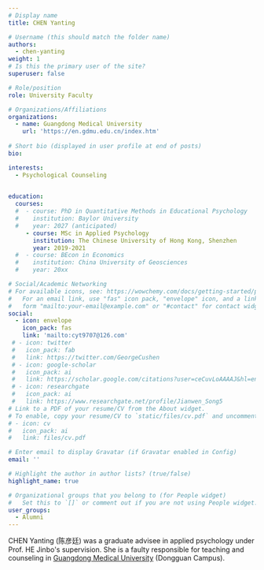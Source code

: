 ```yaml
---
# Display name
title: CHEN Yanting

# Username (this should match the folder name)
authors:
  - chen-yanting
weight: 1
# Is this the primary user of the site?
superuser: false

# Role/position
role: University Faculty

# Organizations/Affiliations
organizations:
  - name: Guangdong Medical University
    url: 'https://en.gdmu.edu.cn/index.htm'
    
# Short bio (displayed in user profile at end of posts)
bio: 

interests:
  - Psychological Counseling
  

education:
  courses:
  #  - course: PhD in Quantitative Methods in Educational Psychology
  #    institution: Baylor University
  #    year: 2027 (anticipated)
     - course: MSc in Applied Psychology
       institution: The Chinese University of Hong Kong, Shenzhen
       year: 2019-2021
  #  - course: BEcon in Economics
  #    institution: China University of Geosciences
  #    year: 20xx

# Social/Academic Networking
# For available icons, see: https://wowchemy.com/docs/getting-started/page-builder/#icons
#   For an email link, use "fas" icon pack, "envelope" icon, and a link in the
#   form "mailto:your-email@example.com" or "#contact" for contact widget.
social:
  - icon: envelope
    icon_pack: fas
    link: 'mailto:cyt9707@126.com'
 # - icon: twitter
 #   icon_pack: fab
 #   link: https://twitter.com/GeorgeCushen
 # - icon: google-scholar
 #   icon_pack: ai
 #   link: https://scholar.google.com/citations?user=ceCuvLoAAAAJ&hl=en
 # - icon: researchgate
 #   icon_pack: ai
 #   link: https://www.researchgate.net/profile/Jianwen_Song5
# Link to a PDF of your resume/CV from the About widget.
# To enable, copy your resume/CV to `static/files/cv.pdf` and uncomment the lines below.
# - icon: cv
#   icon_pack: ai
#   link: files/cv.pdf

# Enter email to display Gravatar (if Gravatar enabled in Config)
email: ''

# Highlight the author in author lists? (true/false)
highlight_name: true

# Organizational groups that you belong to (for People widget)
#   Set this to `[]` or comment out if you are not using People widget.
user_groups:
  - Alumni
---
```

CHEN Yanting (陈彦廷) was a graduate advisee in applied psychology under Prof. HE Jinbo's supervision. She is a faulty responsible for teaching and counseling in [Guangdong Medical University](https://en.gdmu.edu.cn/index.htm) (Dongguan Campus).

